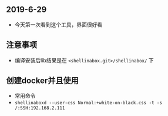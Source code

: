 ## 2019-6-29 
- 今天第一次看到这个工具，界面很好看

## 注意事项
- 编译安装后lib结果是在 `<shellinabox.git>/shellinabox/` 下

## 创建docker并且使用
- 常用命令
- `shellinaboxd --user-css Normal:+white-on-black.css -t -s /:SSH:192.168.2.111`